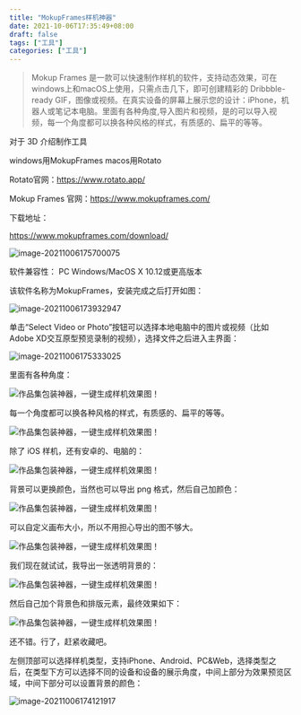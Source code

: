 ```yaml
---
title: "MokupFrames样机神器"
date: 2021-10-06T17:35:49+08:00
draft: false
tags: ["工具"]
categories: ["工具"]
---
```


> Mokup Frames 是一款可以快速制作样机的软件，支持动态效果，可在windows上和macOS上使用，只需点击几下，即可创建精彩的 Dribbble-ready GIF，图像或视频。在真实设备的屏幕上展示您的设计：iPhone，机器人或笔记本电脑。里面有各种角度,导入图片和视频，是的可以导入视频，每一个角度都可以换各种风格的样式，有质感的、扁平的等等。

对于 3D 介绍制作工具

windows用MokupFrames
macos用Rotato

Rotato官网：https://www.rotato.app/

Mokup Frames 官网：https://www.mokupframes.com/

下载地址：

https://www.mokupframes.com/download/

![image-20211006175700075](https://luckly007.oss-cn-beijing.aliyuncs.com/img/image-20211006175700075.png)

软件兼容性：
PC Windows/MacOS X 10.12或更高版本

该软件名称为MokupFrames，安装完成之后打开如图：

![image-20211006173932947](https://luckly007.oss-cn-beijing.aliyuncs.com/img/image-20211006173932947.png)

单击“Select Video or Photo”按钮可以选择本地电脑中的图片或视频（比如Adobe XD交互原型预览录制的视频），选择文件之后进入主界面：

![image-20211006175333025](https://luckly007.oss-cn-beijing.aliyuncs.com/img/image-20211006175333025.png)

里面有各种角度：

![作品集包装神器，一键生成样机效果图！](https://luckly007.oss-cn-beijing.aliyuncs.com/img/uisdc-zp-20200302-1.jpeg)

每一个角度都可以换各种风格的样式，有质感的、扁平的等等。

![作品集包装神器，一键生成样机效果图！](https://luckly007.oss-cn-beijing.aliyuncs.com/img/uisdc-zp-20200302-2.jpeg)

除了 iOS 样机，还有安卓的、电脑的：

![作品集包装神器，一键生成样机效果图！](https://luckly007.oss-cn-beijing.aliyuncs.com/img/uisdc-zp-20200302-10.jpg)

背景可以更换颜色，当然也可以导出 png 格式，然后自己加颜色：

![作品集包装神器，一键生成样机效果图！](https://luckly007.oss-cn-beijing.aliyuncs.com/img/uisdc-zp-20200302-3.jpeg)

可以自定义画布大小，所以不用担心导出的图不够大。

![作品集包装神器，一键生成样机效果图！](https://luckly007.oss-cn-beijing.aliyuncs.com/img/uisdc-zp-20200302-8.jpg)

我们现在就试试，我导出一张透明背景的：

![作品集包装神器，一键生成样机效果图！](https://luckly007.oss-cn-beijing.aliyuncs.com/img/uisdc-zp-20200302-6.jpeg)

然后自己加个背景色和排版元素，最终效果如下：

![作品集包装神器，一键生成样机效果图！](https://luckly007.oss-cn-beijing.aliyuncs.com/img/uisdc-zp-20200302-5.jpeg)

还不错。行了，赶紧收藏吧。

左侧顶部可以选择样机类型，支持iPhone、Android、PC&Web，选择类型之后，在类型下方可以选择不同的设备和设备的展示角度，中间上部分为效果预览区域，中间下部分可以设置背景的颜色：

![image-20211006174121917](https://luckly007.oss-cn-beijing.aliyuncs.com/img/image-20211006174121917.png)